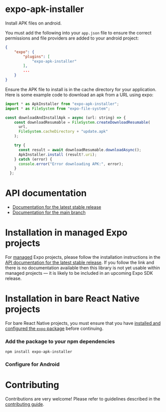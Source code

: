 # expo-apk-installer

Install APK files on android.

You must add the following into your `app.json` file to ensure the correct permissions and file providers are added to your android project:
```json
{
    "expo": {
        "plugins": [
            "expo-apk-installer"
        ],
        ...
    }
}
```

Ensure the APK file to install is in the cache directory for your application. Here is some example code to download an apk from a URL using expo:

```js
import * as ApkInstaller from "expo-apk-installer";
import * as FileSystem from "expo-file-system";

const downloadAndInstallApk = async (url: string) => {
    const downloadResumable = FileSystem.createDownloadResumable(
      url,
      FileSystem.cacheDirectory + "update.apk"
    );

    try {
      const result = await downloadResumable.downloadAsync();
      ApkInstaller.install (result?.uri);
    } catch (error) {
      console.error("Error downloading APK:", error);
    }
  };
```

# API documentation

- [Documentation for the latest stable release](https://docs.expo.dev/versions/latest/sdk/apk-installer/)
- [Documentation for the main branch](https://docs.expo.dev/versions/unversioned/sdk/apk-installer/)

# Installation in managed Expo projects

For [managed](https://docs.expo.dev/archive/managed-vs-bare/) Expo projects, please follow the installation instructions in the [API documentation for the latest stable release](#api-documentation). If you follow the link and there is no documentation available then this library is not yet usable within managed projects &mdash; it is likely to be included in an upcoming Expo SDK release.

# Installation in bare React Native projects

For bare React Native projects, you must ensure that you have [installed and configured the `expo` package](https://docs.expo.dev/bare/installing-expo-modules/) before continuing.

### Add the package to your npm dependencies

```
npm install expo-apk-installer
```

### Configure for Android





# Contributing

Contributions are very welcome! Please refer to guidelines described in the [contributing guide]( https://github.com/expo/expo#contributing).
